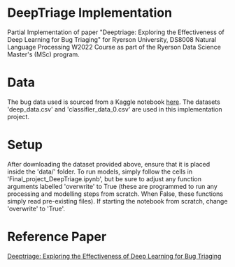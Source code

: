 # DeepTriage Implementation
Partial Implementation of paper "Deeptriage: Exploring the Effectiveness of Deep Learning for Bug Triaging" for Ryerson University, DS8008 Natural Language Processing W2022 Course as part of the Ryerson Data Science Master's (MSc) program. 

# Data
The bug data used is sourced from a Kaggle notebook [here](https://www.kaggle.com/datasets/crawford/deeptriage). The datasets 'deep_data.csv' and 'classifier_data_0.csv' are used in this implementation project. 

# Setup 
After downloading the dataset provided above, ensure that it is placed inside the 'data/' folder. 
To run models, simply follow the cells in 'Final_project_DeepTriage.ipynb', but be sure to adjust any function arguments labelled 'overwrite' to True (these are programmed to run any processing and modelling steps from scratch. When False, these functions simply read pre-existing files). If starting the notebook from scratch, change 'overwrite' to 'True'. 

# Reference Paper
[Deeptriage: Exploring the Effectiveness of Deep Learning for Bug Triaging](http://bugtriage.mybluemix.net/)